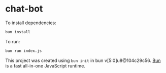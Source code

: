# chat-bot

To install dependencies:

```bash
bun install
```

To run:

```bash
bun run index.js
```

This project was created using `bun init` in bun v[5:0]u8@104c29c56. [Bun](https://bun.sh) is a fast all-in-one JavaScript runtime.
